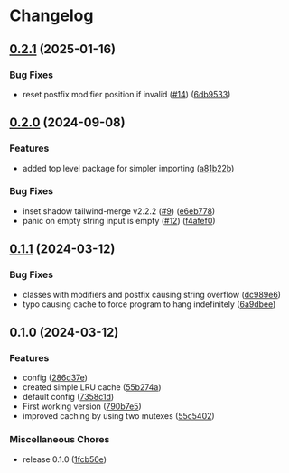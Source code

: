 # Changelog

## [0.2.1](https://github.com/Oudwins/tailwind-merge-go/compare/v0.2.0...v0.2.1) (2025-01-16)


### Bug Fixes

* reset postfix modifier position if invalid ([#14](https://github.com/Oudwins/tailwind-merge-go/issues/14)) ([6db9533](https://github.com/Oudwins/tailwind-merge-go/commit/6db95337ca65a454040c62386411e714cc0b2769))

## [0.2.0](https://github.com/Oudwins/tailwind-merge-go/compare/v0.1.1...v0.2.0) (2024-09-08)


### Features

* added top level package for simpler importing ([a81b22b](https://github.com/Oudwins/tailwind-merge-go/commit/a81b22b803c8827a2fd91e9287e5f7e425c9f015))


### Bug Fixes

* inset shadow tailwind-merge v2.2.2 ([#9](https://github.com/Oudwins/tailwind-merge-go/issues/9)) ([e6eb778](https://github.com/Oudwins/tailwind-merge-go/commit/e6eb778ed46c8c7bec68c12e107733dfb4f8319d))
* panic on empty string input is empty ([#12](https://github.com/Oudwins/tailwind-merge-go/issues/12)) ([f4afef0](https://github.com/Oudwins/tailwind-merge-go/commit/f4afef02f20437a65306d037e550a58f7fe88c7b))

## [0.1.1](https://github.com/Oudwins/tailwind-merge-go/compare/v0.1.0...v0.1.1) (2024-03-12)


### Bug Fixes

* classes with modifiers and postfix causing string overflow ([dc989e6](https://github.com/Oudwins/tailwind-merge-go/commit/dc989e6df2a1452745be615f30163eeb5782c947))
* typo causing cache to force program to hang indefinitely ([6a9dbee](https://github.com/Oudwins/tailwind-merge-go/commit/6a9dbee2fb5fcf2578caec62e46ee2d56221faa4))

## 0.1.0 (2024-03-12)


### Features

* config ([286d37e](https://github.com/Oudwins/tailwind-merge-go/commit/286d37e4752eb1b556f4643ad67ad185f7df764e))
* created simple LRU cache ([55b274a](https://github.com/Oudwins/tailwind-merge-go/commit/55b274a65c48db839754a42a33f459a90cfa11b0))
* default config ([7358c1d](https://github.com/Oudwins/tailwind-merge-go/commit/7358c1df38b4b085b46e90e1475313414902134c))
* First working version ([790b7e5](https://github.com/Oudwins/tailwind-merge-go/commit/790b7e51f2525d5e0213502119e17226f59d7dd2))
* improved caching by using two mutexes ([55c5402](https://github.com/Oudwins/tailwind-merge-go/commit/55c5402d3df88fd01e946846be508d20566c6189))


### Miscellaneous Chores

* release 0.1.0 ([1fcb56e](https://github.com/Oudwins/tailwind-merge-go/commit/1fcb56e551eb4956ce2122801076a666a9c12b57))
